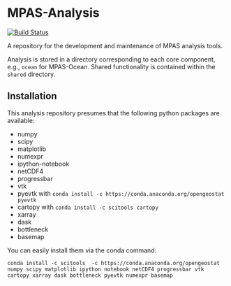 # MPAS-Analysis
[![Build Status](https://travis-ci.org/MPAS-Dev/MPAS-Analysis.svg?branch=develop)](https://travis-ci.org/MPAS-Dev/MPAS-Analysis)

A repository for the development and maintenance of MPAS analysis tools.

Analysis is stored in a directory corresponding to each core component, e.g., `ocean` for
MPAS-Ocean. Shared functionality is contained within the `shared` directory.

## Installation
This analysis repository presumes that the following python packages are available:

 * numpy
 * scipy
 * matplotlib
 * numexpr
 * ipython-notebook
 * netCDF4
 * progressbar
 * vtk
 * pyevtk with `conda install -c https://conda.anaconda.org/opengeostat pyevtk`
 * cartopy with `conda install -c scitools cartopy`
 * xarray
 * dask
 * bottleneck
 * basemap

You can easily install them via the conda command:

```
conda install -c scitools  -c https://conda.anaconda.org/opengeostat numpy scipy matplotlib ipython notebook netCDF4 progressbar vtk cartopy xarray dask bottleneck pyevtk numexpr basemap
```
